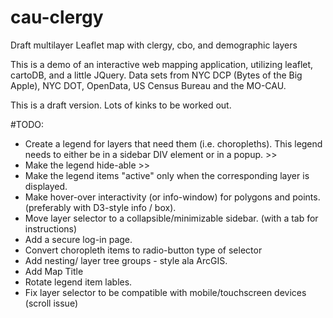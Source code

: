 # cau-clergy
Draft multilayer Leaflet map with clergy, cbo, and demographic layers

This is a demo of an interactive web mapping application, utilizing leaflet, cartoDB, and a little JQuery. Data sets from NYC DCP (Bytes of the Big Apple), NYC DOT, OpenData, US Census Bureau and the MO-CAU. 

This is a draft version. Lots of kinks to be worked out.

#TODO:
<ul>
<li> Create a legend for layers that need them (i.e. choropleths). This legend needs to either be in a sidebar DIV element or in a popup.
  >>  <li> Make the legend hide-able
  >>  <li>Make the legend items "active" only when the corresponding layer is displayed.
<li> Make hover-over interactivity (or info-window) for polygons and points. (preferably with D3-style info / box).
<li> Move layer selector to a collapsible/minimizable sidebar.  (with a tab for instructions)
<li> Add a secure log-in page.
<li> Convert choropleth items to radio-button type of selector
<li> Add nesting/ layer tree groups - style ala ArcGIS.
<li> Add Map Title
<li> Rotate legend item lables.</i>
<li> Fix layer selector to be compatible with mobile/touchscreen devices (scroll issue)
</ul>
